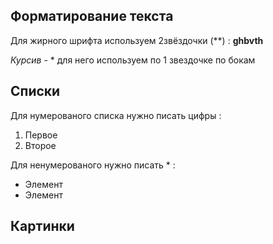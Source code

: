 ## Форматирование текста

Для жирного шрифта используем 2звёздочки (**) : **ghbvth**

*Курсив* - * для него используем по 1 звездочке по бокам


## Списки

Для нумерованого списка нужно писать цифры :
1. Первое
2. Второе

Для ненумерованого нужно писать * :
* Элемент
* Элемент
## Картинки   